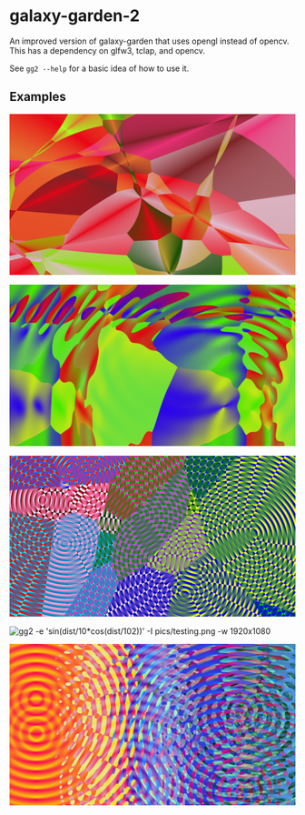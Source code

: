 # galaxy-garden-2

An improved version of galaxy-garden that uses opengl instead of opencv.
This has a dependency on glfw3, tclap, and opencv.

See `gg2 --help` for a basic idea of how to use it.

## Examples

![gg2 -e 'angle' -I pics/angles.png -w 1920x1080 -r 121](pics/angles.png)

![gg2 -e '(cos((gl_FragCoord.xy+point)/200)+vec2(1,1)).x * (sin((gl_FragCoord.xy+point)/200)+vec2(1,1)).y + psin(dist/20+time)*0.05' -s 0.001 -a 2 -r 0.1 -R 1 -m 1x1 -n 5 -I long_command.png -w 1920x1080](pics/long_command.png)

![gg2 -v 'sin(dist/10)' -e dist -I pics/sort_not_rank.png -w 1920x1080](pics/sort_not_rank.png)

![gg2 -e 'sin(dist/10*cos(dist/102))' -I pics/testing.png -w 1920x1080](pics/testing.png)

![gg2 -e '20*(sin(dist/10)+1)+angle*dist' -w 1920x1080 -I pics/thing.png](pics/thing.png)


